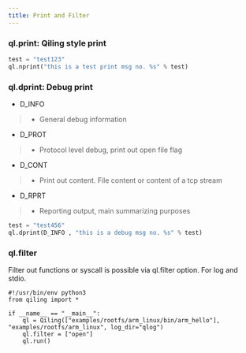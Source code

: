 ```yaml
---
title: Print and Filter
---
```


### ql.print: Qiling style print

```python
test = "test123"
ql.nprint("this is a test print msg no. %s" % test)
```

### ql.dprint: Debug print

- D_INFO 
> - General debug information
- D_PROT
> - Protocol level debug, print out open file flag
- D_CONT
> - Print out content. File content or content of a tcp stream
- D_RPRT
> - Reporting output, main summarizing purposes

```python
test = "test456"
ql.dprint(D_INFO , "this is a debug msg no. %s" % test)
```

### ql.filter

Filter out functions or syscall is possible via ql.filter option. For log and stdio.

```
#!/usr/bin/env python3
from qiling import *

if __name__ == "__main__":
    ql = Qiling(["examples/rootfs/arm_linux/bin/arm_hello"], "examples/rootfs/arm_linux", log_dir="qlog")
    ql.filter = ["open"]
    ql.run()
```